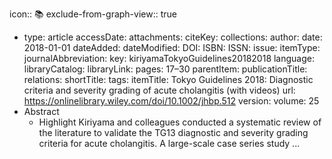 icon:: 📚
exclude-from-graph-view:: true

- type: article
  accessDate: 
  attachments: 
  citeKey: 
  collections: 
  author: 
  date: 2018-01-01
  dateAdded: 
  dateModified: 
  DOI: 
  ISBN: 
  ISSN: 
  issue: 
  itemType: 
  journalAbbreviation: 
  key: kiriyamaTokyoGuidelines20182018
  language: 
  libraryCatalog: 
  libraryLink: 
  pages: 17–30
  parentItem: 
  publicationTitle: 
  relations: 
  shortTitle: 
  tags: 
  itemTitle: Tokyo Guidelines 2018: Diagnostic criteria and severity grading of acute cholangitis (with videos)
  url: https://onlinelibrary.wiley.com/doi/10.1002/jhbp.512
  version: 
  volume: 25
- Abstract
	- Highlight Kiriyama and colleagues conducted a systematic review of the literature to validate the TG13 diagnostic and severity grading criteria for acute cholangitis. A large-scale case series study ...
